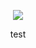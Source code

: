 <p align="center"> <img src="https://decider.com/wp-content/uploads/2024/12/SQUID-GAME-206-02.gif?w=640">
<p align="center"> test

